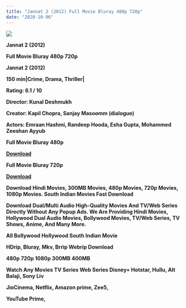 ```yaml
---
title: "Jannat 2 (2012) Full Movie Bluray 480p 720p"
date: "2020-10-06"
---
```


[**![](https://1.bp.blogspot.com/-FOsCP-w37lQ/XzKRltX5o_I/AAAAAAAAEVI/eNIQ6RglEJUKSo31zWGtXtlGum15g-9zwCLcBGAsYHQ/s1600/images{af99d4ef3a3bfb913a0d6861420bcac60063852b44d94ae638a2dc0c0e4d8df4}252816{af99d4ef3a3bfb913a0d6861420bcac60063852b44d94ae638a2dc0c0e4d8df4}2529.webp)**](https://1.bp.blogspot.com/-FOsCP-w37lQ/XzKRltX5o_I/AAAAAAAAEVI/eNIQ6RglEJUKSo31zWGtXtlGum15g-9zwCLcBGAsYHQ/s1600/images{af99d4ef3a3bfb913a0d6861420bcac60063852b44d94ae638a2dc0c0e4d8df4}252816{af99d4ef3a3bfb913a0d6861420bcac60063852b44d94ae638a2dc0c0e4d8df4}2529.webp)

 **Jannat 2 (2012)**

**Full Movie Bluray 480p 720p** 

**Jannat 2 (2012)**

**150 min|Crime, Drama, Thriller|**

**Rating: 6.1 / 10** 

**Director: Kunal Deshmukh**

**Creator: Kapil Chopra, Sanjay Masoomm (dialogue)**

**Actors: Emraan Hashmi, Randeep Hooda, Esha Gupta, Mohammed Zeeshan Ayyub**

 **Full Movie Bluray 480p** 

**[Download](https://vipnox.xyz/17335/)** 

 **Full Movie Bluray 720p** 

**[Download](https://vipnox.xyz/17336/)** 

 **Download Hindi Movies, 300MB Movies, 480p Movies, 720p Movies, 1080p Movies. South Indian Movies Fast Download**

**Download Dual/Multi Audio High-Quality Movies And TV/Web Series Directly Without Any Popup Ads. We Are Providing Hindi Movies, Hollywood Dual Audio Movies, Bollywood Movies, TV/Web Series, TV Shows, Anime, And Many More.**

**All Bollywood Hollywood South Indian Movie**

**HDrip, Bluray, Mkv, Brrip Webrip Download**

**480p 720p 1080p 300MB 400MB** 

**Watch Any Movies TV Series Web Series Disney+ Hotstar, Hullu, Alt Balaji, Sony Liv**

**JioCinema, Netflix, Amazon prime, Zee5,**

**YouTube Prime,**
